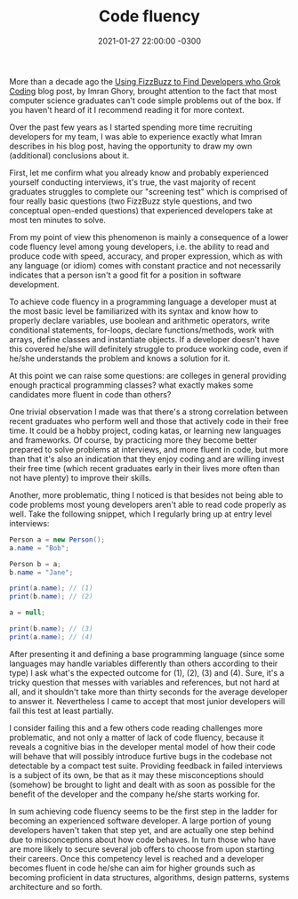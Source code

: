 ﻿---
layout: post
title: "Code fluency"
date: 2021-01-27 22:00:00 -0300
tags: recruiting
---

More than a decade ago the [Using FizzBuzz to Find Developers who Grok Coding](https://imranontech.com/2007/01/24/using-fizzbuzz-to-find-developers-who-grok-coding/) blog post, by Imran Ghory, brought attention to the fact that most computer science graduates can't code simple problems out of the box. If you haven't heard of it I recommend reading it for more context.

Over the past few years as I started spending more time recruiting developers for my team, I was able to experience exactly what Imran describes in his blog post, having the opportunity to draw my own (additional) conclusions about it.

First, let me confirm what you already know and probably experienced yourself conducting interviews, it's true, the vast majority of recent graduates struggles to complete our "screening test" which is comprised of four really basic questions (two FizzBuzz style questions, and two conceptual open-ended questions) that experienced developers take at most ten minutes to solve.

From my point of view this phenomenon is mainly a consequence of a lower code fluency level among young developers, i.e. the ability to read and produce code with speed, accuracy, and proper expression, which as with any language (or idiom) comes with constant practice and not necessarily indicates that a person isn't a good fit for a position in software development.

To achieve code fluency in a programming language a developer must at the most basic level be familiarized with its syntax and know how to properly declare variables, use boolean and arithmetic operators, write conditional statements, for-loops, declare functions/methods, work with arrays, define classes and instantiate objects. If a developer doesn't have this covered he/she will definitely struggle to produce working code, even if he/she understands the problem and knows a solution for it.

At this point we can raise some questions: are colleges in general providing enough practical programming classes? what exactly makes some candidates more fluent in code than others?

One trivial observation I made was that there's a strong correlation between recent graduates who perform well and those that actively code in their free time. It could be a hobby project, coding katas, or learning new languages and frameworks. Of course, by practicing more they become better prepared to solve problems at interviews, and more fluent in code, but more than that it's also an indication that they enjoy coding and are willing invest their free time (which recent graduates early in their lives more often than not have plenty) to improve their skills.

Another, more problematic, thing I noticed is that besides not being able to code problems most young developers aren't able to read code properly as well. Take the following snippet, which I regularly bring up at entry level interviews:

```csharp
Person a = new Person();
a.name = "Bob";

Person b = a;
b.name = "Jane";

print(a.name); // (1)
print(b.name); // (2)

a = null;

print(b.name); // (3)
print(a.name); // (4)
```

After presenting it and defining a base programming language (since some languages may handle variables differently than others according to their type) I ask what's the expected outcome for (1), (2), (3) and (4). Sure, it's a tricky question that messes with variables and references, but not hard at all, and it shouldn't take more than thirty seconds for the average developer to answer it. Nevertheless I came to accept that most junior developers will fail this test at least partially.

I consider failing this and a few others code reading challenges more problematic, and not only a matter of lack of code fluency, because it reveals a cognitive bias in the developer mental model of how their code will behave that will possibly introduce furtive bugs in the codebase not detectable by a compact test suite. Providing feedback in failed interviews is a subject of its own, be that as it may these misconceptions should (somehow) be brought to light and dealt with as soon as possible for the benefit of the developer and the company he/she starts working for.

In sum achieving code fluency seems to be the first step in the ladder for becoming an experienced software developer. A large portion of young developers haven't taken that step yet, and are actually one step behind due to misconceptions about how code behaves. In turn those who have are more likely to secure several job offers to choose from upon starting their careers. Once this competency level is reached and a developer becomes fluent in code he/she can aim for higher grounds such as becoming proficient in data structures, algorithms, design patterns, systems architecture and so forth.
